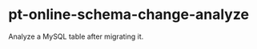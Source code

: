 pt-online-schema-change-analyze
===============================

Analyze a MySQL table after migrating it.
